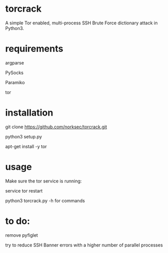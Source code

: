 # torcrack

A simple Tor enabled, multi-process SSH Brute Force dictionary attack in Python3.

# requirements

argparse

PySocks

Paramiko

tor

# installation

git clone https://github.com/norksec/torcrack.git

python3 setup.py

apt-get install -y tor

# usage

Make sure the tor service is running:

service tor restart

python3 torcrack.py -h for commands

# to do:

remove pyfiglet

try to reduce SSH Banner errors with a higher number of parallel processes
